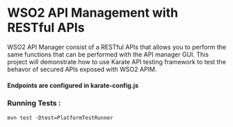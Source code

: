 # WSO2 API Management with RESTful APIs
WSO2 API Manager consist of a RESTful APIs that allows you to perform the same functions that can be performed with the API manager GUI. This project will demonstrate how to use Karate API testing framework to test the behavor of secured APIs exposed with WSO2 APIM.

#### Endpoints are configured in karate-config.js

### Running Tests :
```mvn test -Dtest=PlatformTestRunner```
